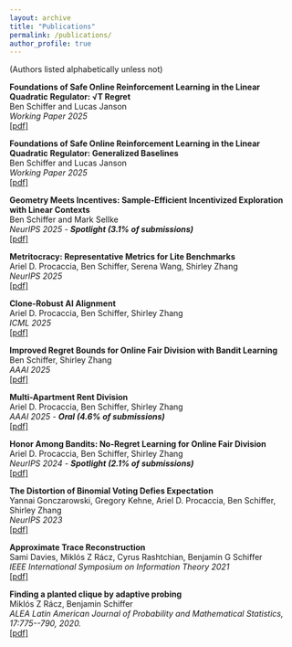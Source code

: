 ```yaml
---
layout: archive
title: "Publications"
permalink: /publications/
author_profile: true
---
```


(Authors listed alphabetically unless not)



**Foundations of Safe Online Reinforcement Learning in the Linear Quadratic Regulator:  √T Regret**  
Ben Schiffer and Lucas Janson  
_Working Paper 2025_  
[[pdf]](/files/2504.18657v1.pdf)  

**Foundations of Safe Online Reinforcement Learning in the Linear Quadratic Regulator: Generalized Baselines**  
Ben Schiffer and Lucas Janson  
_Working Paper 2025_  
[[pdf]](/files/2410.21081v2.pdf) 

**Geometry Meets Incentives: Sample-Efficient Incentivized Exploration with Linear Contexts**  
Ben Schiffer and Mark Sellke  
_NeurIPS 2025 - **Spotlight  (3.1% of submissions)**_  
[[pdf]](/files/2506.01685v1.pdf)  

**Metritocracy: Representative Metrics for Lite Benchmarks**  
Ariel D. Procaccia, Ben Schiffer, Serena Wang, Shirley Zhang  
_NeurIPS 2025_  
[[pdf]](/files/2506.09813v1.pdf)  


**Clone-Robust AI Alignment**  
Ariel D. Procaccia, Ben Schiffer, Shirley Zhang  
_ICML 2025_  
[[pdf]](/files/2501.09254v1.pdf)  

**Improved Regret Bounds for Online Fair Division with Bandit Learning**  
Ben Schiffer, Shirley Zhang  
_AAAI 2025_  
[[pdf]](/files/2501.07022v1.pdf)  

**Multi-Apartment Rent Division**  
Ariel D. Procaccia, Ben Schiffer, Shirley Zhang  
_AAAI 2025 - **Oral (4.6% of submissions)**_  
[[pdf]](/files/2403.08051v2.pdf)  

**Honor Among Bandits: No-Regret Learning for Online Fair Division**  
Ariel D. Procaccia, Ben Schiffer, Shirley Zhang  
_NeurIPS 2024 - **Spotlight  (2.1% of submissions)**_  
[[pdf]](/files/2407.01795v3.pdf)  

**The Distortion of Binomial Voting Defies Expectation**  
Yannai Gonczarowski, Gregory Kehne, Ariel D. Procaccia, Ben Schiffer, Shirley Zhang  
_NeurIPS 2023_  
[[pdf]](/files/expdistortion.pdf)  

**Approximate Trace Reconstruction**  
Sami Davies, Miklós Z Rácz, Cyrus Rashtchian, Benjamin G Schiffer  
_IEEE International Symposium on Information Theory 2021_  
[[pdf]](/files/approximate_trace_reconstruction.pdf)  

**Finding a planted clique by adaptive probing**  
Miklós Z Rácz, Benjamin Schiffer  
_ALEA Latin American Journal of Probability and Mathematical Statistics, 17:775--790, 2020._  
[[pdf]](/files/planted_clique.pdf)

